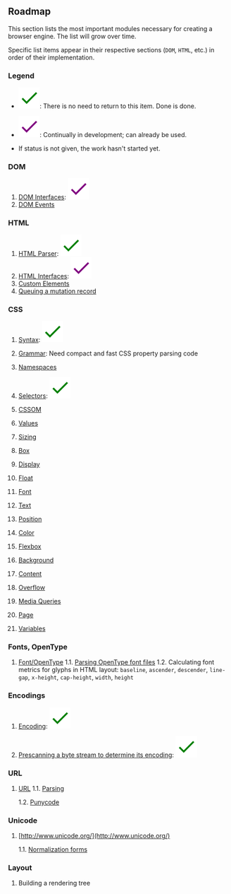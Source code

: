 [name]: Roadmap
[theme]: document.html

## Roadmap

This section lists the most important modules necessary for creating a browser
engine.  The list will grow over time.

Specific list items appear in their respective sections (`DOM`, `HTML`, etc.)
in order of their implementation.

### Legend

* ![Done][done]: There is no need to return to this item.  Done is done.

* ![In Progress][progress]: Continually in development; can already be used.

* If status is not given, the work hasn't started yet.

[done]: img/done.svg
[progress]: img/in_progress.svg


### DOM

1. [DOM Interfaces](https://dom.spec.whatwg.org/#node-trees):
   ![In Progress][progress]
2. [DOM Events](https://dom.spec.whatwg.org/#events)


### HTML

1. [HTML Parser](https://html.spec.whatwg.org/multipage/parsing.html#parsing):
   ![Done][done]
2. [HTML Interfaces](https://html.spec.whatwg.org/multipage/semantics.html#semantics):
   ![In Progress][progress]
3. [Custom Elements](https://html.spec.whatwg.org/multipage/custom-elements.html#custom-elements)
4. [Queuing a mutation record](https://dom.spec.whatwg.org/#queueing-a-mutation-record)


### CSS

1. [Syntax](https://drafts.csswg.org/css-syntax-3/):
   ![Done][done]

2. [Grammar](https://drafts.csswg.org/css-values-4/#component-combinators):
   Need compact and fast CSS property parsing code

3. [Namespaces](https://drafts.csswg.org/css-namespaces-3/)

4. [Selectors](https://drafts.csswg.org/selectors-4/):
   ![Done][done]

5. [CSSOM](https://drafts.csswg.org/cssom-1/)

6. [Values](https://drafts.csswg.org/css-values-4/)

7. [Sizing](https://drafts.csswg.org/css-sizing-3/)

8. [Box](https://drafts.csswg.org/css-box-3/)

9. [Display](https://drafts.csswg.org/css-display-3/)

10. [Float](https://drafts.csswg.org/css-page-floats-3/)

11. [Font](https://drafts.csswg.org/css-fonts-3/)

12. [Text](https://drafts.csswg.org/css-text-3/)

13. [Position](https://drafts.csswg.org/css-position-3/)

14. [Color](https://drafts.csswg.org/css-color-4/)

15. [Flexbox](https://drafts.csswg.org/css-flexbox-1/)

16. [Background](https://drafts.csswg.org/css-backgrounds-3/)

17. [Content](https://drafts.csswg.org/css-content-3/)

18. [Overflow](https://drafts.csswg.org/css-overflow-3/)

19. [Media Queries](https://drafts.csswg.org/mediaqueries-4/)

20. [Page](https://drafts.csswg.org/css-page-3/)

21. [Variables](https://drafts.csswg.org/css-variables-1/)


### Fonts, OpenType

1. [Font/OpenType](https://docs.microsoft.com/ru-ru/typography/opentype/spec/)
   1.1. [Parsing OpenType font files](https://docs.microsoft.com/ru-ru/typography/opentype/spec/otff)
   1.2. Calculating font metrics for glyphs in HTML layout: `baseline`,
        `ascender`, `descender`, `line-gap`, `x-height`, `cap-height`,
        `width`, `height`


### Encodings

1. [Encoding](https://encoding.spec.whatwg.org/):
   ![Done][done]

2. [Prescanning a byte stream to determine its encoding](https://html.spec.whatwg.org/multipage/parsing.html#prescan-a-byte-stream-to-determine-its-encoding):
   ![Done][done]


### URL

1. [URL](https://url.spec.whatwg.org/)
   1.1. [Parsing](https://url.spec.whatwg.org/#url-parsing)

   1.2. [Punycode](http://www.unicode.org/reports/tr46/)


### Unicode

1. [http://www.unicode.org/](http://www.unicode.org/)

   1.1. [Normalization forms](https://www.unicode.org/reports/tr15/)


### Layout

1. Building a rendering tree
